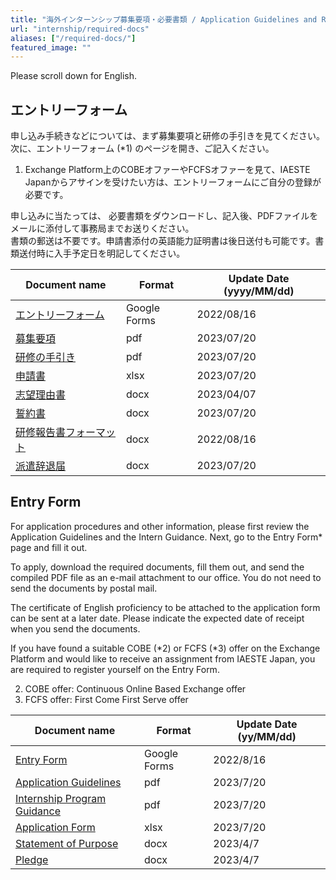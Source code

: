 ```yaml
---
title: "海外インターンシップ募集要項・必要書類 / Application Guidelines and Required Documents for Overseas Internships"
url: "internship/required-docs"
aliases: ["/required-docs/"]
featured_image: ""
---
```


Please scroll down for English.

## エントリーフォーム

申し込み手続きなどについては、まず募集要項と研修の手引きを見てください。  
次に、エントリーフォーム (*1) のページを開き、ご記入ください。

1. Exchange Platform上のCOBEオファーやFCFSオファーを見て、IAESTE Japanからアサインを受けたい方は、エントリーフォームにご自分の登録が必要です。

申し込みに当たっては、 必要書類をダウンロードし、記入後、PDFファイルをメールに添付して事務局までお送りください。  
書類の郵送は不要です。申請書添付の英語能力証明書は後日送付も可能です。書類送付時に入手予定日を明記してください。

| Document name | Format | Update Date (yyyy/MM/dd) |
| ------------- | ------ | ------------------------ |
| [エントリーフォーム](https://docs.google.com/forms/d/e/1FAIpQLSdO6-HHW3G9rJYS2iweHsTidvdFs9IPtsPqyyTbE97s0381BA/viewform) | Google Forms | 2022/08/16 |
| [募集要項](https://github.com/iaeste-japan/www/blob/Miwashotaro-patch-1/hugo/static/files/internship/required-docs/application-guidelines-fy2024-ja-v20230720.pdf) | pdf | 2023/07/20 |
| [研修の手引き](https://github.com/iaeste-japan/www/blob/Miwashotaro-patch-1/hugo/static/files/internship/required-docs/internship-dispatch-guidance-fy2024-ja-v20230720..pdf) | pdf | 2023/07/20 |
| [申請書](https://github.com/iaeste-japan/www/blob/Miwashotaro-patch-1/hugo/static/files/internship/required-docs/application-form-fy2024-ja-v2023720.xlsx)  | xlsx | 2023/07/20 |
| [志望理由書](https://github.com/iaeste-japan/www/blob/Miwashotaro-patch-1/hugo/static/files/internship/required-docs/statement-of-purpose-v20230407.docx)  | docx | 2023/04/07 |
| [誓約書](https://github.com/iaeste-japan/www/blob/Miwashotaro-patch-1/hugo/static/files/internship/required-docs/pledge-ja-v20220816.docx)       | docx | 2023/07/20 |
| [研修報告書フォーマット](https://github.com/iaeste-japan/www/blob/Miwashotaro-patch-1/hugo/static/files/internship/required-docs/training-report-format-v20220816.docx)   | docx | 2022/08/16 |
| [派遣辞退届](https://github.com/iaeste-japan/www/blob/Miwashotaro-patch-1/hugo/static/files/internship/required-docs/withdrawal-notice-ja-v2023.doc) | docx | 2023/07/20 |

## Entry Form

For application procedures and other information, please first review the Application Guidelines and the Intern Guidance. Next, go to the Entry Form* page and fill it out.

To apply, download the required documents, fill them out, and send the compiled PDF file as an e-mail attachment to our office. You do not need to send the documents by postal mail.

The certificate of English proficiency to be attached to the application form can be sent at a later date. Please indicate the expected date of receipt when you send the documents.

If you have found a suitable COBE (*2) or FCFS (*3) offer on the Exchange Platform and would like to receive an assignment from IAESTE Japan, you are required to register yourself on the Entry Form.

2. COBE offer: Continuous Online Based Exchange offer  
3. FCFS offer: First Come First Serve offer

| Document name | Format | Update Date (yy/MM/dd) |
|---------------|--------|-----------------------|
| [Entry Form](https://docs.google.com/forms/d/e/1FAIpQLSdO6-HHW3G9rJYS2iweHsTidvdFs9IPtsPqyyTbE97s0381BA/viewform) | Google Forms | 2022/8/16 |
| [Application Guidelines](https://github.com/iaeste-japan/www/blob/Miwashotaro-patch-1/hugo/static/files/internship/required-docs/application-guidelines-fy2024-en-v20230720.pdf) | pdf  | 2023/7/20 |
| [Internship Program Guidance](https://github.com/iaeste-japan/www/blob/Miwashotaro-patch-1/hugo/static/files/internship/required-docs/internship-program-guidance-fy2024-en-v20230720.pdf)  | pdf  | 2023/7/20 |
| [Application Form](https://github.com/iaeste-japan/www/blob/Miwashotaro-patch-1/hugo/static/files/internship/required-docs/application-form-fy2024-en-v20230720.xlsx)  | xlsx | 2023/7/20 |
| [Statement of Purpose](https://github.com/iaeste-japan/www/blob/Miwashotaro-patch-1/hugo/static/files/internship/required-docs/statement-of-purpose-v20230407.docx) | docx | 2023/4/7 |
| [Pledge](https://github.com/iaeste-japan/www/blob/Miwashotaro-patch-1/hugo/static/files/internship/required-docs/pledge-en-v20220816.docx)         | docx | 2023/4/7 |
